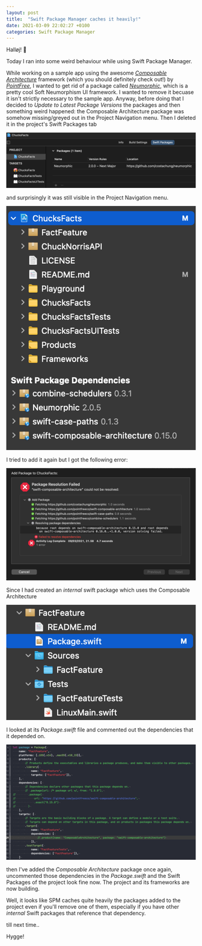 ```yaml
---
layout: post
title:  "Swift Package Manager caches it heavily!"
date: 2021-03-09 22:02:27 +0100 
categories: Swift Package Manager
---
```


Halløj! 👋

Today I ran into some weird behaviour while using Swift Package Manager.

While working on a sample app using the awesome [*Composable Architecture*](https://github.com/pointfreeco/swift-composable-architecture) framework (which you should definitely check out!) by [*PointFree*](https://www.pointfree.co/), I wanted to get rid of a package called [*Neumorphic*](https://github.com/costachung/neumorphic/), which is a pretty cool Soft Neumorphism UI framework. I wanted to remove it becuase it isn't strictly necessary to the sample app. Anyway, before doing that I decided to *Update to Latest Package Versions* the packages and then something weird happened: the Composable Architecture package was somehow missing/greyed out in the Project Navigation menu. Then I deleted it in the project's Swift Packages tab

![project-swift-packages](/assets/images/project-swift-packages.png)

and surprisingly it was still visible in the Project Navigation menu.

![project-navigator](/assets/images/cf-prject-navigator.png)

I tried to add it again but I got the following error:

![added-package-again](/assets/images/add-swift-package-again.png)

Since I had created an *internal* swift package which uses the Composable Architecture

![internal-swift-package](/assets/images/swift-package-internal.png)

I looked at its *Package.swift* file and commented out the dependencies that it depended on.

![remove-dependency-in-package-swift](/assets/images/remove-dependency-in-package-swift.png)

then I've added the *Composable Architecture* package once again, uncommented those dependencies in the *Package.swift* and the Swift Packages of the project look fine now. The project and its frameworks are now building.

Well, it looks like SPM caches quite heavily the packages added to the project even if you'll remove one of them, especially if you have other *internal* Swift packages that reference that dependency.

till next time.. 

Hygge!
